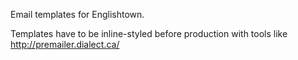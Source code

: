 Email templates for Englishtown.

Templates have to be inline-styled before production with tools like http://premailer.dialect.ca/